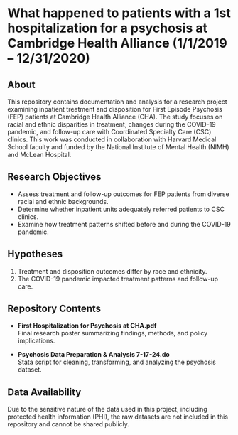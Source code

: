 # What happened to patients with a 1st hospitalization for a psychosis at Cambridge Health Alliance (1/1/2019 – 12/31/2020)

## About

This repository contains documentation and analysis for a research project examining inpatient treatment and disposition for First Episode Psychosis (FEP) patients at Cambridge Health Alliance (CHA). The study focuses on racial and ethnic disparities in treatment, changes during the COVID-19 pandemic, and follow-up care with Coordinated Specialty Care (CSC) clinics. This work was conducted in collaboration with Harvard Medical School faculty and funded by the National Institute of Mental Health (NIMH) and McLean Hospital.

## Research Objectives

- Assess treatment and follow-up outcomes for FEP patients from diverse racial and ethnic backgrounds.
- Determine whether inpatient units adequately referred patients to CSC clinics.
- Examine how treatment patterns shifted before and during the COVID-19 pandemic.

## Hypotheses

1. Treatment and disposition outcomes differ by race and ethnicity.  
2. The COVID-19 pandemic impacted treatment patterns and follow-up care.

## Repository Contents

- **First Hospitalization for Psychosis at CHA.pdf**  
  Final research poster summarizing findings, methods, and policy implications.

- **Psychosis Data Preparation & Analysis 7-17-24.do**  
  Stata script for cleaning, transforming, and analyzing the psychosis dataset.

## Data Availability

Due to the sensitive nature of the data used in this project, including protected health information (PHI), the raw datasets are not included in this repository and cannot be shared publicly.

